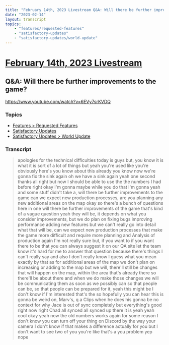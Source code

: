 ```yaml
---
title: "February 14th, 2023 Livestream Q&A: Will there be further improvements to the game?"
date: "2023-02-14"
layout: transcript
topics:
    - "features/requested-features"
    - "satisfactory-updates"
    - "satisfactory-updates/world-update"
---
```

# [February 14th, 2023 Livestream](../2023-02-14.md)
## Q&A: Will there be further improvements to the game?
https://www.youtube.com/watch?v=6EVy7srKVDQ

### Topics
* [Features > Requested Features](../topics/features/requested-features.md)
* [Satisfactory Updates](../topics/satisfactory-updates.md)
* [Satisfactory Updates > World Update](../topics/satisfactory-updates/world-update.md)

### Transcript

> apologies for the technical difficulties today is guys but, you know it is what it is sort of a lot of things but yeah you're used like you're obviously here's you know about this already you know now we're gonna fix the sink again oh we have a sink again yeah one second thanks all right but now I should be able to use the the numbers I had before right okay I'm gonna maybe while you do that I'm gonna yeah and some stuff didn't take a, will there be further improvements to the game can we expect new production processes, are you planning any new additional areas on the map okay so there's a bunch of questions here in one will there be further improvements of the game that's kind of a vague question yeah they will be, it depends on what you consider improvements, but we do plan on fixing bugs improving performance adding new features but we can't really go into detail what that will be, can we expect new production processes that make the game more difficult and require more planning and Analysis of production again I'm not really sure but, if you want to if you want there to be that you can always suggest it on our QA site let the team know it's hard for me to answer that question because there's things I can't really say and also I don't really know I guess what you mean exactly by that as for additional areas of the map we don't plan on increasing or adding to the map but we will, there'll still be changes that will happen on the map, within the area that's already there so there'll be about there and when we do make those changes we will be communicating them as soon as we possibly can so that people can be, so that people can be prepared for it, yeah this might be I don't know if I'm interested that's the so hopefully you can hear this is gonna be weird on, Marv's, q a Clips when he does his gonna be no context for why Jace is out of sync completely but everything's good right now right Chad all synced all synced up there it is yeah yeah cool okay yeah now the old numbers works again for some reason I don't know you can turn off your thing on Discord by the way your camera I don't know if that makes a difference actually for you but I don't want to see two of you you're like that's a you problem yep nope
